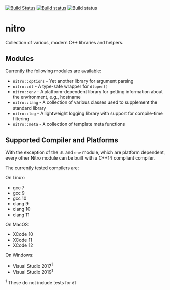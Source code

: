 [![Build Status](https://travis-ci.org/tud-zih-energy/nitro.svg?branch=master)](https://travis-ci.org/tud-zih-energy/nitro)
[![Build status](https://ci.appveyor.com/api/projects/status/i8bo30mu0j95dh3k?svg=true)](https://ci.appveyor.com/project/bmario/nitro)
![Build status](https://github.com/tud-zih-energy/nitro/workflows/Modern%20C++%20CI/badge.svg)

# nitro

Collection of various, modern C++ libraries and helpers.

## Modules

Currently the following modules are available:

*   `nitro::options` - Yet another library for argument parsing
*   `nitro::dl` - A type-safe wrapper for `dlopen()`
*   `nitro::env` - A platform-dependent library for getting information about the environment, e.g., hostname
*   `nitro::lang` - A collection of various classes used to supplement the standard library
*   `nitro::log` - A lightweight logging library with support for compile-time filtering
*   `nitro::meta` - A collection of template meta functions

## Supported Compiler and Platforms

With the exception of the `dl` and `env` module, which are platform dependent, every other Nitro module can be built with a C++14 compliant compiler.

The currently tested compilers are:

On Linux:
*   gcc 7
*   gcc 9
*   gcc 10
*   clang 9
*   clang 10
*   clang 11

On MacOS:
*   XCode 10
*   XCode 11
*   XCode 12

On Windows:
*   Visual Studio 2017<sup>1</sup>
*   Visual Studio 2019<sup>1</sup>

<sup>1</sup> These do not include tests for `dl`
